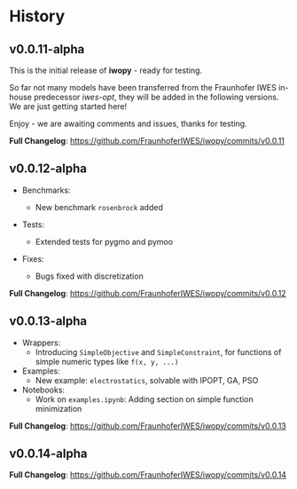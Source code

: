 # History

## v0.0.11-alpha

This is the initial release of **iwopy** - ready for testing.

So far not many models have been transferred from the Fraunhofer IWES in-house predecessor *iwes-opt*, they will be added in the following versions. We are just getting started here!

Enjoy - we are awaiting comments and issues, thanks for testing.

**Full Changelog**: https://github.com/FraunhoferIWES/iwopy/commits/v0.0.11

## v0.0.12-alpha

- Benchmarks:
    - New benchmark `rosenbrock` added

- Tests:
    - Extended tests for pygmo and pymoo

- Fixes:
    - Bugs fixed with discretization
    
**Full Changelog**: https://github.com/FraunhoferIWES/iwopy/commits/v0.0.12

## v0.0.13-alpha

- Wrappers:
    - Introducing `SimpleObjective` and `SimpleConstraint`, for functions of simple numeric types like `f(x, y, ...)`
- Examples:
    - New example: `electrostatics`, solvable with IPOPT, GA, PSO
- Notebooks:
    - Work on `examples.ipynb`: Adding section on simple function minimization
    
**Full Changelog**: https://github.com/FraunhoferIWES/iwopy/commits/v0.0.13

## v0.0.14-alpha

**Full Changelog**: https://github.com/FraunhoferIWES/iwopy/commits/v0.0.14
